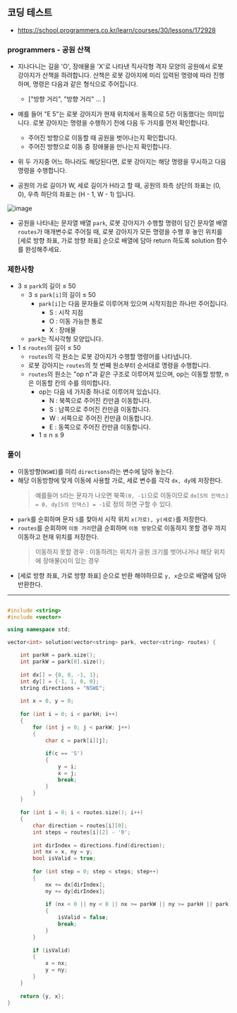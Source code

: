 ## 코딩 테스트
- https://school.programmers.co.kr/learn/courses/30/lessons/172928

### programmers - 공원 산책

- 지나다니는 길을 'O', 장애물을 'X'로 나타낸 직사각형 격자 모양의 공원에서 로봇 강아지가 산책을 하려합니다. 산책은 로봇 강아지에 미리 입력된 명령에 따라 진행하며, 명령은 다음과 같은 형식으로 주어집니다.

  - ["방향 거리", "방향 거리" … ]
- 예를 들어 "E 5"는 로봇 강아지가 현재 위치에서 동쪽으로 5칸 이동했다는 의미입니다. 로봇 강아지는 명령을 수행하기 전에 다음 두 가지를 먼저 확인합니다.

  - 주어진 방향으로 이동할 때 공원을 벗어나는지 확인합니다.
  - 주어진 방향으로 이동 중 장애물을 만나는지 확인합니다.
  
- 위 두 가지중 어느 하나라도 해당된다면, 로봇 강아지는 해당 명령을 무시하고 다음 명령을 수행합니다.
- 공원의 가로 길이가 W, 세로 길이가 H라고 할 때, 공원의 좌측 상단의 좌표는 (0, 0), 우측 하단의 좌표는 (H - 1, W - 1) 입니다.

![image](https://github.com/user-attachments/assets/7aa1da2a-c4b6-4c74-98eb-0c5a5e8e0e1d)


- 공원을 나타내는 문자열 배열 `park`, 로봇 강아지가 수행할 명령이 담긴 문자열 배열 `routes`가 매개변수로 주어질 때, 로봇 강아지가 모든 명령을 수행 후 놓인 위치를 [세로 방향 좌표, 가로 방향 좌표] 순으로 배열에 담아 return 하도록 solution 함수를 완성해주세요.


### 제한사항
- 3 ≤ `park`의 길이 ≤ 50
  - 3 ≤ `park[i]`의 길이 ≤ 50
    - `park[i]`는 다음 문자들로 이루어져 있으며 시작지점은 하나만 주어집니다.
      - S : 시작 지점
      - O : 이동 가능한 통로
      - X : 장애물
  - `park`는 직사각형 모양입니다.
- 1 ≤ `routes`의 길이 ≤ 50
  - `routes`의 각 원소는 로봇 강아지가 수행할 명령어를 나타냅니다.
  - 로봇 강아지는 `routes`의 첫 번째 원소부터 순서대로 명령을 수행합니다.
  - `routes`의 원소는 "op n"과 같은 구조로 이루어져 있으며, op는 이동할 방향, n은 이동할 칸의 수를 의미합니다.
    - op는 다음 네 가지중 하나로 이루어져 있습니다.
      - N : 북쪽으로 주어진 칸만큼 이동합니다.
      - S : 남쪽으로 주어진 칸만큼 이동합니다.
      - W : 서쪽으로 주어진 칸만큼 이동합니다.
      - E : 동쪽으로 주어진 칸만큼 이동합니다.
    - 1 ≤ n ≤ 9

### 풀이
- 이동방향(`NSWE`)를 미리 `directions`라는 변수에 담아 놓는다.
- 해당 이동방향에 맞게 이동에 사용할 가로, 세로 변수를 각각 `dx, dy`에 저장한다.
  > 예를들어 `S`라는 문자가 나오면 북쪽`(0, -1)`으로 이동이므로 `dx[S의 인덱스] = 0, dy[S의 인덱스] = -1`로 정의 하면 구할 수 있다.
- `park`를 순회하며 문자 `S`를 찾아서 시작 위치 `x(가로), y(세로)`를 저장한다.
- `routes`를 순회하며 `이동 거리`만큼 순회하며 `이동 방향`으로 이동하지 못할 경우 까지 이동하고 현재 위치를 저장한다.
  > 이동하지 못할 경우 : 이동하려는 위치가 공원 크기를 벗어나거나 해당 위치에 장애물(`X`)이 있는 경우
- [세로 방향 좌표, 가로 방향 좌표] 순으로 반환 해야하므로 `y, x`순으로 배열에 담아 반환한다.

***
```c++

#include <string>
#include <vector>

using namespace std;

vector<int> solution(vector<string> park, vector<string> routes) {

    int parkH = park.size();
    int parkW = park[0].size();
    
    int dx[] = {0, 0, -1, 1};
    int dy[] = {-1, 1, 0, 0};
    string directions = "NSWE";
    
    int x = 0, y = 0;
    
    for (int i = 0; i < parkH; i++)
    {
        for (int j = 0; j < parkW; j++)
        {
            char c = park[i][j];
            
            if(c == 'S')
            {
                y = i;
                x = j;
                break;
            }
        }
    }
    
    for (int i = 0; i < routes.size(); i++)
    {
        char direction = routes[i][0];
        int steps = routes[i][2] - '0';
        
        int dirIndex = directions.find(direction);
        int nx = x, ny = y;
        bool isValid = true;
        
        for (int step = 0; step < steps; step++)
        {
            nx += dx[dirIndex];
            ny += dy[dirIndex];
            
            if (nx < 0 || ny < 0 || nx >= parkW || ny >= parkH || park[ny][nx] == 'X')
            {
                isValid = false;
                break;
            }
        }
        
        if (isValid)
        {
            x = nx;
            y = ny;
        }
    }
    
    return {y, x};
}

```
